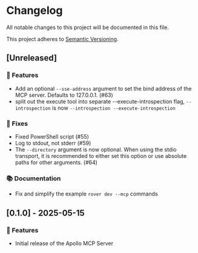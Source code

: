 # Changelog

All notable changes to this project will be documented in this file.

This project adheres to [Semantic Versioning](https://semver.org/spec/v2.0.0.html).

<!--
## [x.x.x] - yyyy-mm-dd
### ❗ BREAKING ❗
### 🚀 Features
### 🐛 Fixes
### 🛠 Maintenance
### 📚 Documentation
-->

## [Unreleased]

### 🚀 Features
- Add an optional `--sse-address` argument to set the bind address of the MCP server. Defaults to 127.0.0.1. (#63)
- split out the execute tool into separate --execute-introspection flag, `--introspection` is now `--introspection --execute-introspection`

### 🐛 Fixes
- Fixed PowerShell script (#55)
- Log to stdout, not stderr (#59)
- The `--directory` argument is now optional. When using the stdio transport, it is recommended to either set this option or use absolute paths for other arguments. (#64)

### 📚 Documentation
- Fix and simplify the example `rover dev --mcp` commands

## [0.1.0] - 2025-05-15

### 🚀 Features
- Initial release of the Apollo MCP Server